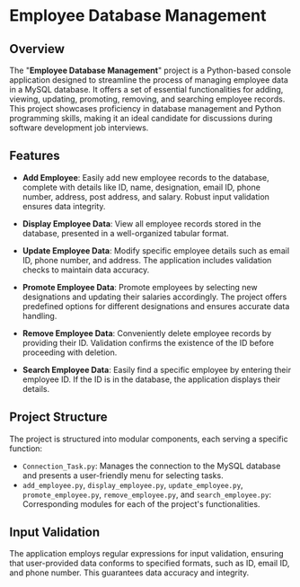 
# Employee Database Management

## Overview

The "**Employee Database Management**" project is a Python-based console application designed to streamline the process of managing employee data in a MySQL database. It offers a set of essential functionalities for adding, viewing, updating, promoting, removing, and searching employee records. This project showcases proficiency in database management and Python programming skills, making it an ideal candidate for discussions during software development job interviews.

## Features

- **Add Employee**: Easily add new employee records to the database, complete with details like ID, name, designation, email ID, phone number, address, post address, and salary. Robust input validation ensures data integrity.

- **Display Employee Data**: View all employee records stored in the database, presented in a well-organized tabular format.

- **Update Employee Data**: Modify specific employee details such as email ID, phone number, and address. The application includes validation checks to maintain data accuracy.

- **Promote Employee Data**: Promote employees by selecting new designations and updating their salaries accordingly. The project offers predefined options for different designations and ensures accurate data handling.

- **Remove Employee Data**: Conveniently delete employee records by providing their ID. Validation confirms the existence of the ID before proceeding with deletion.

- **Search Employee Data**: Easily find a specific employee by entering their employee ID. If the ID is in the database, the application displays their details.

## Project Structure

The project is structured into modular components, each serving a specific function:

- `Connection_Task.py`: Manages the connection to the MySQL database and presents a user-friendly menu for selecting tasks.
- `add_employee.py`, `display_employee.py`, `update_employee.py`, `promote_employee.py`, `remove_employee.py`, and `search_employee.py`: Corresponding modules for each of the project's functionalities.

## Input Validation

The application employs regular expressions for input validation, ensuring that user-provided data conforms to specified formats, such as ID, email ID, and phone number. This guarantees data accuracy and integrity.



    
